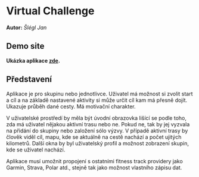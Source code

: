 # Virtual Challenge
**Autor:** *Šlégl Jan*
## Demo site

**Ukázka aplikace [zde](https://youtu.be/dQw4w9WgXcQ).**

## Představení

Aplikace je pro skupinu nebo jednotlivce. Uživatel má možnost si zvolit start a cíl a na základě nastavené aktivity si může určit cíl kam má přesně dojít. Ukazuje průběh dané cesty. Má motivační charakter.

V uživatelské prostředí by měla být úvodní obrazovka lišící se podle toho, zda má uživatel nějakou aktivní trasu nebo ne. Pokud ne, tak by jej vyzvala na přidání do skupiny nebo založení sólo výzvy. V případě aktivní trasy by člověk viděl cíl, mapu, kde se aktuálně na cestě nachází a počet ujitých kilometrů. Další okna by byl uživatelský profil a možnost zobrazení skupin, kde se uživatel nachází.

Aplikace musí umožnit propojení s ostatními fitness track providery jako Garmin, Strava, Polar atd., stejně tak jako možnost vlastního zápisu dat. 

